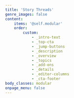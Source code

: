 ```yaml
---
title: 'Story Threads'
genre_images: false
content:
    items: '@self.modular'
    order:
        custom:
            - _intro-text
            - _top-cta
            - _jump-buttons
            - _description
            - _overview
            - _topics
            - _add-ons
            - _details
            - _editor-columns
            - _cta-footer
body_classes: modular
onpage_menu: false
---
```


